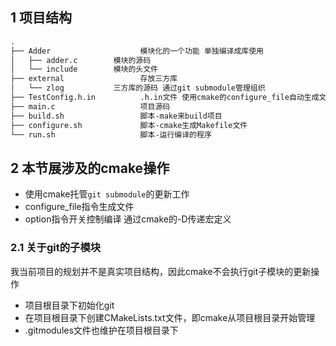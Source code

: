 1 项目结构
---

```txt
.
├── Adder                    模块化的一个功能 单独编译成库使用
│   ├── adder.c        模块的源码
│   └── include        模块的头文件
├── external                 存放三方库
│   └── zlog           三方库的源码 通过git submodule管理组织
├── TestConfig.h.in          .h.in文件 使用cmake的configure_file自动生成文件
├── main.c                   项目源码
├── build.sh                 脚本-make来build项目
├── configure.sh             脚本-cmake生成Makefile文件
└── run.sh                   脚本-运行编译的程序
```

2 本节展涉及的cmake操作
---

- 使用cmake托管`git submodule`的更新工作
- configure_file指令生成文件
- option指令开关控制编译 通过cmake的-D传递宏定义

### 2.1 关于git的子模块

我当前项目的规划并不是真实项目结构，因此cmake不会执行git子模块的更新操作

- 项目根目录下初始化git
- 在项目根目录下创建CMakeLists.txt文件，即cmake从项目根目录开始管理
- .gitmodules文件也维护在项目根目录下

